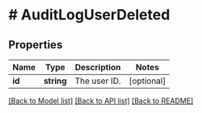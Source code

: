 # # AuditLogUserDeleted

## Properties

Name | Type | Description | Notes
------------ | ------------- | ------------- | -------------
**id** | **string** | The user ID. | [optional]

[[Back to Model list]](../../README.md#models) [[Back to API list]](../../README.md#endpoints) [[Back to README]](../../README.md)

